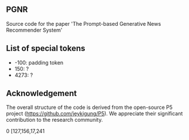 ## PGNR
Source code for the paper 'The Prompt-based Generative News Recommender System' 

## List of special tokens

- -100: padding token
- 150: ?
- 4273: ?

## Acknowledgement 
The overall structure of the code is derived from the open-source P5 project (https://github.com/jeykigung/P5). We appreciate their significant contribution to the research community.


0 [127,156,17,241